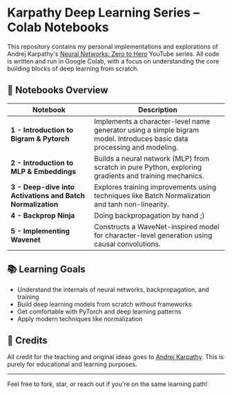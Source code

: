 # Karpathy Deep Learning Series – Colab Notebooks

This repository contains my personal implementations and explorations of Andrej Karpathy's [Neural Networks: Zero to Hero](https://www.youtube.com/playlist?list=PLAqhIrjkxbuWI23v9cThsA9GvCAUhRvKZ) YouTube series. All code is written and run in Google Colab, with a focus on understanding the core building blocks of deep learning from scratch.

## 📘 Notebooks Overview

| Notebook | Description |
|---------|-------------|
| **1 - Introduction to Bigram & Pytorch** | Implements a character-level name generator using a simple bigram model. Introduces basic data processing and modeling. |
| **2 - Introduction to MLP & Embeddings** | Builds a neural network (MLP) from scratch in pure Python, exploring gradients and training mechanics. |
| **3 - Deep-dive into Activations and Batch Normalization** | Explores training improvements using techniques like Batch Normalization and tanh non-linearity. |
| **4 - Backprop Ninja** | Doing backpropagation by hand ;) |
| **5 - Implementing Wavenet** | Constructs a WaveNet-inspired model for character-level generation using causal convolutions. |


## 📚 Learning Goals

- Understand the internals of neural networks, backpropagation, and training
- Build deep learning models from scratch without frameworks
- Get comfortable with PyTorch and deep learning patterns
- Apply modern techniques like normalization

## 🙏 Credits

All credit for the teaching and original ideas goes to [Andrej Karpathy](https://github.com/karpathy). This is purely for educational and learning purposes.

---

Feel free to fork, star, or reach out if you're on the same learning path!
